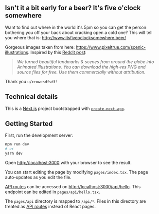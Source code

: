 ## Isn't it a bit early for a beer? It's five o'clock somewhere

Want to find out where in the world it's 5pm so you can get the person bothering you off your back about cracking open a cold one? This will tell you where that is: http://www.itsfiveoclocksomewhere.beer/

Gorgeous images taken from here: https://www.pixeltrue.com/scenic-illustrations.
Inspired by this [Reddit post](https://www.reddit.com/r/InternetIsBeautiful/comments/osgaly/we_turned_beautiful_landmarks_scenes_from_around/):

> _We turned beautiful landmarks & scenes from around the globe into Animated Illustrations. You can download the high-res PNG and source files for free. Use them commercially without attribution._

Thank you `u/crowesdfsdf`!

## Technical details

This is a [Next.js](https://nextjs.org/) project bootstrapped with [`create-next-app`](https://github.com/vercel/next.js/tree/canary/packages/create-next-app).

## Getting Started

First, run the development server:

```bash
npm run dev
# or
yarn dev
```

Open [http://localhost:3000](http://localhost:3000) with your browser to see the result.

You can start editing the page by modifying `pages/index.tsx`. The page auto-updates as you edit the file.

[API routes](https://nextjs.org/docs/api-routes/introduction) can be accessed on [http://localhost:3000/api/hello](http://localhost:3000/api/hello). This endpoint can be edited in `pages/api/hello.tsx`.

The `pages/api` directory is mapped to `/api/*`. Files in this directory are treated as [API routes](https://nextjs.org/docs/api-routes/introduction) instead of React pages.
